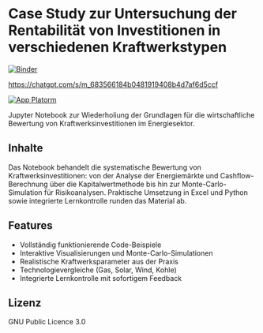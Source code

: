# Case Study zur Untersuchung der Rentabilität von Investitionen in verschiedenen Kraftwerkstypen
[![Binder](https://mybinder.org/badge_logo.svg)](https://mybinder.org/v2/gh/greenenergylab/pp-invest/HEAD?urlpath=%2Fdoc%2Ftree%2FCaseStudy_PP_Profitability.ipynb)

https://chatgpt.com/s/m_683566184b0481919408b4d7af6d5ccf

[![App Platorm](https://doimages.nyc3.cdn.digitaloceanspaces.com/002Blog/0-BLOG-BANNERS/app_platform.png)](https://www.digitalocean.com/products/app-platform)

Jupyter Notebook zur Wiederholiung der Grundlagen für die wirtschaftliche Bewertung von Kraftwerksinvestitionen im Energiesektor.
## Inhalte
Das Notebook behandelt die systematische Bewertung von Kraftwerksinvestitionen: von der Analyse der Energiemärkte und Cashflow-Berechnung über die Kapitalwertmethode bis hin zur Monte-Carlo-Simulation für Risikoanalysen. Praktische Umsetzung in Excel und Python sowie integrierte Lernkontrolle runden das Material ab.
## Features
- Vollständig funktionierende Code-Beispiele
- Interaktive Visualisierungen und Monte-Carlo-Simulationen
- Realistische Kraftwerksparameter aus der Praxis
- Technologievergleiche (Gas, Solar, Wind, Kohle)
- Integrierte Lernkontrolle mit sofortigem Feedback
## Lizenz
GNU Public Licence 3.0
